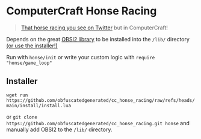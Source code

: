 # ComputerCraft Honse Racing

> [That horse racing you see on Twitter](https://x.com/snakesandrews) but in ComputerCraft!

Depends on the great [OBSI2 library](https://github.com/simadude/obsi2) to be installed into the `/lib/` directory [(or use the installer!)](#installer)

Run with `honse/init` or write your custom logic with `require "honse/game_loop"`

## Installer

`wget run https://github.com/obfuscatedgenerated/cc_honse_racing/raw/refs/heads/main/install/install.lua`

or `git clone https://github.com/obfuscatedgenerated/cc_honse_racing.git honse` and manually add OBSI2 to the `/lib/` directory.
